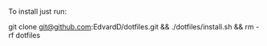 To install just run:

git clone git@github.com:EdvardD/dotfiles.git && ./dotfiles/install.sh && rm -rf dotfiles
